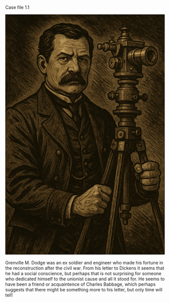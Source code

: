 Case file 1.1

<img src="CC2025-Grenville-M.-Dodge.png">

Grenville M. Dodge was an ex soldier and engineer who made his fortune in the reconstruction after the civil war. From his letter to Dickens it seems that he had a social conscience, but perhaps that is not surprising for someone who dedicated himself to the unionist cause and all it stood for. He seems to have been a friend or acquaintence of Charles Babbage, which perhaps suggests that there might be something more to his letter, but only time will tell!
